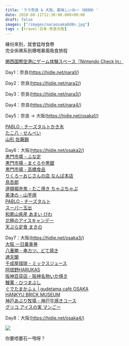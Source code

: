 ```yaml
---
title: 'ララ奈良 & 大阪，美味しいね～（8D8N）'
date: 2020-08-11T12:30:00.000+08:00
draft: false
images: ["/images/naraosaka8d8n.jpg"]
tags : [travel-日本-奈良大阪]
---
```


緣份來到，就會猛咁食嘢  
完全係佛系到爆嘅暴風吸食旅程

[関西国際空港にゲーム体験スペース『Nintendo Check In』](https://hidie.net/kix/)  

Day1：奈良(https://hidie.net/nara1/)  


Day2：奈良(https://hidie.net/nara2/)  


Day3：奈良(https://hidie.net/nara3/)  


Day4：奈良(https://hidie.net/nara4/)  


Day5：奈良 → 大阪(https://hidie.net/osaka1/)  





[PABLO - チーズタルトかき氷](https://hidie.net/osaka1f/)  
[たこ八 - せんべい](https://hidie.net/osaka1g/)  
[山形 佐藤錦](https://hidie.net/osaka1h/)  
  
Day6：大阪(https://hidie.net/osaka2/)  
[黒門市場 - ふな定](https://hidie.net/osaka2a/)  
[黒門市場 - まぐろや黒銀](https://hidie.net/osaka2b/)  
[黒門市場 - 高橋食品](https://hidie.net/osaka2c/)  
[りくろーおじさんの店 なんば本店](https://hidie.net/osaka2d/)  
[鳥吾郎](https://hidie.net/osaka2e/)  
[道頓堀赤鬼 - たこ焼き ちゃぷちゃぷ](https://hidie.net/osaka2f/)  
[美津の - 山芋焼](https://hidie.net/osaka2g/)  
[PABLO - チーズタルト](https://hidie.net/osaka2h/)  
[スーパー玉出](https://hidie.net/osaka2i/)  
[和歌山県産 あまい びわ](https://hidie.net/osaka2j/)  
[北極のアイスキャンデー](https://hidie.net/osaka2k/)  
[天ぷら定食 まきの](https://hidie.net/osaka2l/)  
  
Day7：大阪(https://hidie.net/osaka3/)  
[大阪 一日乗車券](https://hidie.net/osaka3a/)  
[八重勝 - 串カツ、どて焼き](https://hidie.net/osaka3b/)  
[通天閣](https://hidie.net/osaka3c/)  
[千成屋珈琲 - ミックスジュース](https://hidie.net/osaka3d/)  
[阿倍野HARUKAS](https://hidie.net/osaka3e/)  
[阪神百貨店 - 阪神名物いか焼き](https://hidie.net/osaka3f/)  
[鰻萬 - ひつまぶし](https://hidie.net/osaka3g/)  
[ぐでたまかふぇ | gudetama café OSAKA](https://hidie.net/osaka3h/)  
[HANKYU BRICK MUSEUM](https://hidie.net/osaka3i/)  
[神戸あぶり牧場 - 神戸牛焼きコース](https://hidie.net/osaka3j/)  
[グリコ アイスの実 マンごー](https://hidie.net/osaka3k/)  

Day8：大阪(https://hidie.net/osaka4/)  





![](/images/naraosaka8d8n.jpg)  

你要唔要石一甩呀？
